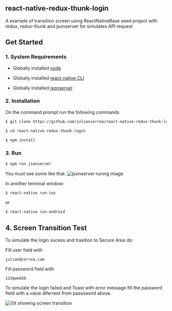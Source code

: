 ## react-native-redux-thunk-login
A example of transition screen using ReactNativeBase seed project with redux, redux-thunk and jsonserver for simulates API request


## Get Started

### 1. System Requirements

* Globally installed [node](https://nodejs.org/en/)

* Globally installed [react-native CLI](https://facebook.github.io/react-native/docs/getting-started.html)

* Globally installed [jsonserver](https://github.com/typicode/json-server)

### 2. Installation

On the command prompt run the following commands

```sh
$ git clone https://github.com/juliancorrea/react-native-redux-thunk-login.git

$ cd react-native-redux-thunk-login

$ npm install
````

### 3. Run 

```sh
$ npm run jsonserver
````
You must see some like that:
![jsonserver runing image](https://raw.githubusercontent.com/juliancorrea/react-native-redux-thunk-login/master/assets/jsonserver-running.png)

In another terminal window:
```sh
$ react-native run-ios
```
or

```sh
$ react-native run-android
````

## 4. Screen Transition Test 

To simulate the login sucess and trasition to Secure Area do:

Fill user field with
```
julian@correa.com
```
Fill password field with
```
123qweASD
```

To simulate the login failed and Toast with error message fill the password field with a value diferrent from passoword above.

![Git showing screen transition](https://raw.githubusercontent.com/juliancorrea/react-native-redux-thunk-login/master/assets/redux-thunk-login.gif)